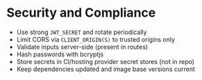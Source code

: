 # Security and Compliance

- Use strong `JWT_SECRET` and rotate periodically
- Limit CORS via `CLIENT_ORIGIN(S)` to trusted origins only
- Validate inputs server-side (present in routes)
- Hash passwords with bcryptjs
- Store secrets in CI/hosting provider secret stores (not in repo)
- Keep dependencies updated and image base versions current
